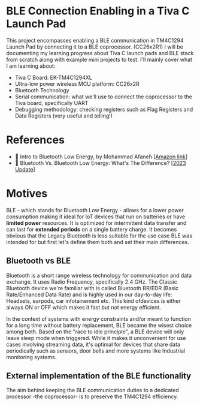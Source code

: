 # BLE Connection Enabling in a Tiva C Launch Pad
This project encompasses enabling a BLE communication in TM4C1294 Launch Pad by connecting it to a BLE coprocessor. (CC26x2R1) I will be documenting my learning progress about Tiva C launch pads and BLE stack from scratch along with example mini projects to test. I'll mainly cover what I am learning about:  
   * Tiva C Board: EK-TM4C1294XL
   * Ultra-low power wireless MCU platform: CC26x2R
   * Bluetooth Technology
   * Serial communication: what we'll use to connect the coprocessor to the Tiva board, specifically UART
   * Debugging methodology: checking registers such as Flag Registers and Data Registers (very useful and telling!) 
   


# References 
* 📖 Intro to Bluetooth Low Energy, by Mohammad Afaneh [[Amazon link]( https://amz.run/6ucB )]
* 📎  Bluetooth Vs. Bluetooth Low Energy: What's The Difference? [[2023 Update](https://www.link-labs.com/blog/bluetooth-vs-bluetooth-low-energy)]


# Motives
BLE - which stands for Bluetooth Low Energy - allows for a lower power consumption making it ideal for IoT devices that run on batteries or have **limited power** resources. It is optimized for intermittent data transfer and can last for **extended periods** on a single battery charge. It becomes obvious that the Legacy Bluetooth is less suitable for the use case BLE was intended for but first let's define them both and set their main differences.

## Bluetooth vs BLE
Bluetooth is a short range wireless technology for communication and data exchange. It uses Radio Frequency, specifically 2.4 GHz. The Classic Bluetooth device we're familiar with is called Bluetooth BR/EDR (Basic Rate/Enhanced Data Rate) and is highly used in our day-to-day life: Headsets, earpods, car infotainement etc. This kind ofdevices is either always ON or OFF which makes it fast but not energy efficient. 

In the context of systems with energy constraints and/or meant to function for a long time without battery replacement, BLE became the wisest choice among both. Based on the "race to idle principle", a BLE device will only leave sleep mode when triggered. While it makes it unconvenient for use cases involving streaming data, it's optimal for devices that share data periodically such as sensors, door bells and more systems like Industrial monitoring systems.

## External implementation of the BLE functionality
The aim behind keeping the BLE communication duties to a dedicated processor -the coprocessor- is to preserve the TM4C1294 efficiency. 

